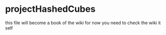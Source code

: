 # projectHashedCubes
this file will become a book of the wiki for now you need to check the wiki it self

